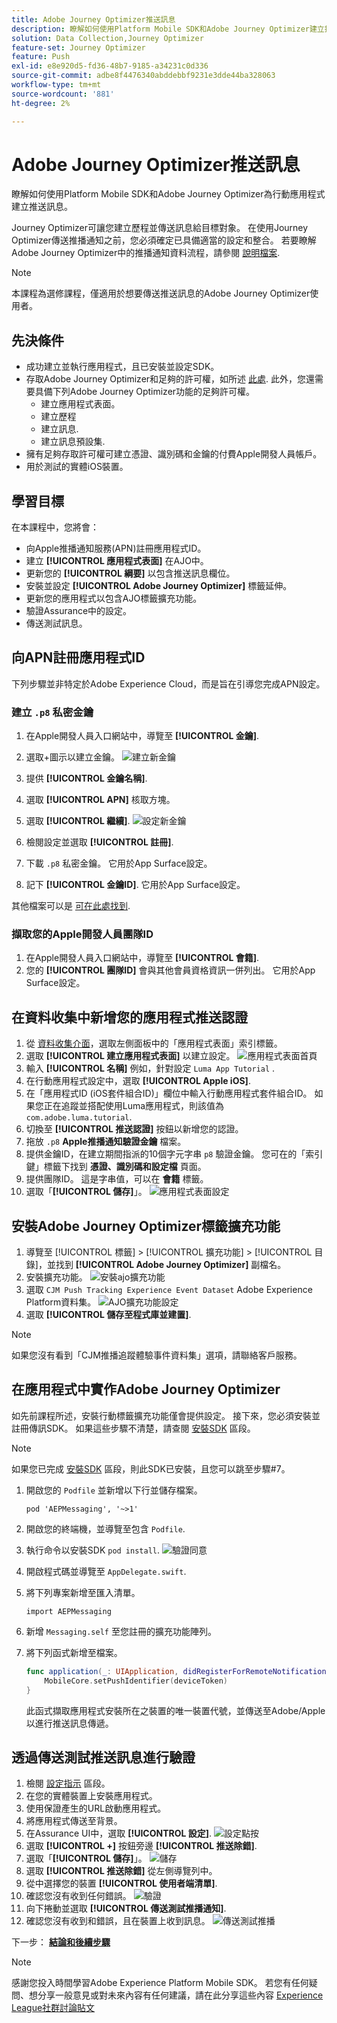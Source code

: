 ```yaml
---
title: Adobe Journey Optimizer推送訊息
description: 瞭解如何使用Platform Mobile SDK和Adobe Journey Optimizer建立推送訊息至行動應用程式。
solution: Data Collection,Journey Optimizer
feature-set: Journey Optimizer
feature: Push
exl-id: e8e920d5-fd36-48b7-9185-a34231c0d336
source-git-commit: adbe8f4476340abddebbf9231e3dde44ba328063
workflow-type: tm+mt
source-wordcount: '881'
ht-degree: 2%

---
```


# Adobe Journey Optimizer推送訊息

瞭解如何使用Platform Mobile SDK和Adobe Journey Optimizer為行動應用程式建立推送訊息。

Journey Optimizer可讓您建立歷程並傳送訊息給目標對象。 在使用Journey Optimizer傳送推播通知之前，您必須確定已具備適當的設定和整合。 若要瞭解Adobe Journey Optimizer中的推播通知資料流程，請參閱 [說明檔案](https://experienceleague.adobe.com/docs/journey-optimizer/using/configuration/configuration-message/push-config/push-gs.html).

>[!NOTE]
>
>本課程為選修課程，僅適用於想要傳送推送訊息的Adobe Journey Optimizer使用者。


## 先決條件

* 成功建立並執行應用程式，且已安裝並設定SDK。
* 存取Adobe Journey Optimizer和足夠的許可權，如所述 [此處](https://experienceleague.adobe.com/docs/journey-optimizer/using/configuration/configuration-message/push-config/push-configuration.html?lang=en). 此外，您還需要具備下列Adobe Journey Optimizer功能的足夠許可權。
   * 建立應用程式表面。
   * 建立歷程
   * 建立訊息.
   * 建立訊息預設集.
* 擁有足夠存取許可權可建立憑證、識別碼和金鑰的付費Apple開發人員帳戶。
* 用於測試的實體iOS裝置。

## 學習目標

在本課程中，您將會：

* 向Apple推播通知服務(APN)註冊應用程式ID。
* 建立 **[!UICONTROL 應用程式表面]** 在AJO中。
* 更新您的 **[!UICONTROL 綱要]** 以包含推送訊息欄位。
* 安裝並設定 **[!UICONTROL Adobe Journey Optimizer]** 標籤延伸。
* 更新您的應用程式以包含AJO標籤擴充功能。
* 驗證Assurance中的設定。
* 傳送測試訊息。


## 向APN註冊應用程式ID

下列步驟並非特定於Adobe Experience Cloud，而是旨在引導您完成APN設定。

### 建立 `.p8` 私密金鑰

1. 在Apple開發人員入口網站中，導覽至 **[!UICONTROL 金鑰]**.
1. 選取+圖示以建立金鑰。
   ![建立新金鑰](assets/mobile-push-apple-dev-new-key.png)

1. 提供 **[!UICONTROL 金鑰名稱]**.
1. 選取 **[!UICONTROL APN]** 核取方塊。
1. 選取 **[!UICONTROL 繼續]**.
   ![設定新金鑰](assets/mobile-push-apple-dev-config-key.png)
1. 檢閱設定並選取 **[!UICONTROL 註冊]**.
1. 下載 `.p8` 私密金鑰。 它用於App Surface設定。
1. 記下 **[!UICONTROL 金鑰ID]**. 它用於App Surface設定。

其他檔案可以是 [可在此處找到](https://help.apple.com/developer-account/#/devcdfbb56a3).

### 擷取您的Apple開發人員團隊ID

1. 在Apple開發人員入口網站中，導覽至 **[!UICONTROL 會籍]**.
1. 您的 **[!UICONTROL 團隊ID]** 會與其他會員資格資訊一併列出。 它用於App Surface設定。

## 在資料收集中新增您的應用程式推送認證

1. 從 [資料收集介面](https://experience.adobe.com/data-collection/)，選取左側面板中的「應用程式表面」索引標籤。
1. 選取 **[!UICONTROL 建立應用程式表面]** 以建立設定。
   ![應用程式表面首頁](assets/mobile-push-app-surface.png)
1. 輸入 **[!UICONTROL 名稱]** 例如，針對設定 `Luma App Tutorial`  .
1. 在行動應用程式設定中，選取 **[!UICONTROL Apple iOS]**.
1. 在「應用程式ID (iOS套件組合ID)」欄位中輸入行動應用程式套件組合ID。 如果您正在追蹤並搭配使用Luma應用程式，則該值為 `com.adobe.luma.tutorial`.
1. 切換至 **[!UICONTROL 推送認證]** 按鈕以新增您的認證。
1. 拖放 `.p8` **Apple推播通知驗證金鑰** 檔案。
1. 提供金鑰ID，在建立期間指派的10個字元字串 `p8` 驗證金鑰。 您可在的「索引鍵」標籤下找到 **憑證、識別碼和設定檔** 頁面。
1. 提供團隊ID。 這是字串值，可以在 **會籍** 標籤。
1. 選取「**[!UICONTROL 儲存]**」。
   ![應用程式表面設定](assets/mobile-push-app-surface-config.png)

## 安裝Adobe Journey Optimizer標籤擴充功能

1. 導覽至 [!UICONTROL 標籤] > [!UICONTROL 擴充功能] > [!UICONTROL 目錄]，並找到 **[!UICONTROL Adobe Journey Optimizer]** 副檔名。
1. 安裝擴充功能。
   ![安裝ajo擴充功能](assets/mobile-push-tags-install.png)
1. 選取 `CJM Push Tracking Experience Event Dataset` Adobe Experience Platform資料集。
   ![AJO擴充功能設定](assets/mobile-push-tags-ajo.png)
1. 選取 **[!UICONTROL 儲存至程式庫並建置]**.

>[!NOTE]
>如果您沒有看到「CJM推播追蹤體驗事件資料集」選項，請聯絡客戶服務。
>

## 在應用程式中實作Adobe Journey Optimizer

如先前課程所述，安裝行動標籤擴充功能僅會提供設定。 接下來，您必須安裝並註冊傳訊SDK。 如果這些步驟不清楚，請查閱 [安裝SDK](install-sdks.md) 區段。

>[!NOTE]
>
>如果您已完成 [安裝SDK](install-sdks.md) 區段，則此SDK已安裝，且您可以跳至步驟#7。

1. 開啟您的 `Podfile` 並新增以下行並儲存檔案。

   `pod 'AEPMessaging', '~>1'`
1. 開啟您的終端機，並導覽至包含 `Podfile`.
1. 執行命令以安裝SDK `pod install`.
   ![驗證同意](assets/mobile-push-terminal-install.png)
1. 開啟程式碼並導覽至 `AppDelegate.swift`.
1. 將下列專案新增至匯入清單。

   `import AEPMessaging`
1. 新增 `Messaging.self` 至您註冊的擴充功能陣列。
1. 將下列函式新增至檔案。

   ```swift
   func application(_: UIApplication, didRegisterForRemoteNotificationsWithDeviceToken deviceToken: Data) {
       MobileCore.setPushIdentifier(deviceToken)
   }
   ```

   此函式擷取應用程式安裝所在之裝置的唯一裝置代號，並傳送至Adobe/Apple以進行推送訊息傳遞。

## 透過傳送測試推送訊息進行驗證

1. 檢閱 [設定指示](assurance.md) 區段。
1. 在您的實體裝置上安裝應用程式。
1. 使用保證產生的URL啟動應用程式。
1. 將應用程式傳送至背景。
1. 在Assurance UI中，選取 **[!UICONTROL 設定]**.
   ![設定點按](assets/mobile-push-validate-config.png)
1. 選取 **[!UICONTROL +]** 按鈕旁邊 **[!UICONTROL 推送除錯]**.
1. 選取「**[!UICONTROL 儲存]**」。
   ![儲存](assets/mobile-push-validate-save.png)
1. 選取 **[!UICONTROL 推送除錯]** 從左側導覽列中。
1. 從中選擇您的裝置 **[!UICONTROL 使用者端清單]**.
1. 確認您沒有收到任何錯誤。
   ![驗證](assets/mobile-push-validate-confirm.png)
1. 向下捲動並選取 **[!UICONTROL 傳送測試推播通知]**.
1. 確認您沒有收到和錯誤，且在裝置上收到訊息。
   ![傳送測試推播](assets/mobile-push-validate-send-test.png)

下一步： **[結論和後續步驟](conclusion.md)**

>[!NOTE]
>
>感謝您投入時間學習Adobe Experience Platform Mobile SDK。 若您有任何疑問、想分享一般意見或對未來內容有任何建議，請在此分享這些內容 [Experience League社群討論貼文](https://experienceleaguecommunities.adobe.com/t5/adobe-experience-platform-launch/tutorial-discussion-implement-adobe-experience-cloud-in-mobile/td-p/443796)